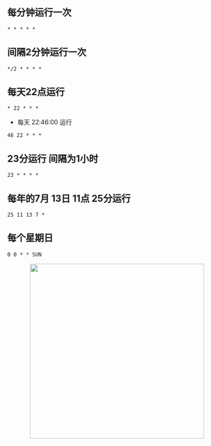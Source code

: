 ## 每分钟运行一次


` * * * * *  `


## 间隔2分钟运行一次


` */2 * * * * ` 


## 每天22点运行  


` * 22 * * *  `

 
-  每天 22:46:00 运行  


` 46 22 * * * `


## 23分运行 间隔为1小时

` 23 * * * *  `




## 每年的7月 13日  11点  25分运行


` 25 11 13 7 * `



##  每个星期日


` 0 0 * * SUN `


<p align="center"><img src="https://cdn.jsdelivr.net/gh/zb9678/img@main/im7/03.11:23:40:18.png" style="width:400px;"></p><br>


##












